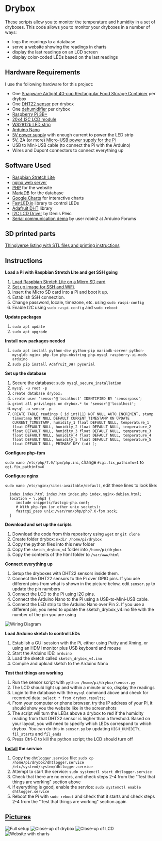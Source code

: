 # Drybox
These scripts allow you to monitor the temperature and humidity in a set of dryboxes. This code allows you to monitor your dryboxes in a number of ways: 
* logs the readings to a database
* serve a website showing the readings in charts
* display the last readings on an LCD screen
* display color-coded LEDs based on the last readings

## Hardware Requirements
I use the following hardware for this project:
* One [Snapware Airtight 40-cup Rectangular Food Storage Container](https://smile.amazon.com/gp/product/B007V4IWIU) per drybox
* One [DHT22 sensor](https://smile.amazon.com/gp/product/B01N9BA0O4) per drybox 
* One [dehumidifier](https://smile.amazon.com/gp/product/B000H0XFCS) per drybox
* [Raspberry Pi 3B+](https://smile.amazon.com/gp/product/B07BDR5PDW)
* [20x4 I2C LCD module](https://smile.amazon.com/gp/product/B01GPUMP9C)
* [WS2812b LED strip](https://smile.amazon.com/gp/product/B01LSF4Q0A)
* [Arduino Nano](https://smile.amazon.com/gp/product/B0713XK923)
* [5V power supply](https://smile.amazon.com/gp/product/B078RT3ZPS) with enough current to power the LED strip
* 5V, 2A (or more) [Micro-USB power supply for the Pi](https://smile.amazon.com/gp/product/B075XMTQJC)
* USB to Mini-USB cable (to connect the Pi with the Arduino)
* Wires and Dupont connectors to connect everything up

## Software Used
* [Raspbian Stretch Lite](https://downloads.raspberrypi.org/raspbian_lite_latest)
* [nginx web server](https://www.nginx.com/resources/wiki/)
* [PHP](http://www.php.net/) for the website
* [MariaDB](https://mariadb.org/) for the database
* [Google Charts](https://developers.google.com/chart/) for interactive charts
* [FastLED.io](http://fastled.io/) library to control LEDs
* [Adafruit DHT](https://github.com/adafruit/DHT-sensor-library) library
* [I2C LCD Driver](https://github.com/emcniece/rpi-lcd/blob/master/RPi_I2C_driver.py) by Denis Pleic
* [Serial communication demo](http://forum.arduino.cc/index.php?topic=225329) by user robin2 at Arduino Forums

## 3D printed parts
[Thingiverse listing with STL files and printing instructions](https://www.thingiverse.com/thing:3456908)

## Instructions 
**Load a Pi with Raspbian Stretch Lite and get SSH going**

1. [Load Raspbian Stretch Lite on a Micro SD card](https://projects.raspberrypi.org/en/projects/raspberry-pi-setting-up)
2. [Set up image for SSH and WiFi](https://www.raspberrypi.org/forums/viewtopic.php?t=191252). 
3. Insert the Micro SD card into a Pi and boot it up. 
4. Establish SSH connection.
5. Change password, locale, timezone, etc. using `sudo raspi-config`
6. Enable I2C using `sudo raspi-config` and `sudo reboot`

**Update packages** 

1. `sudo apt update`
2. `sudo apt upgrade`

**Install new packages needed**

1. `sudo apt install python-dev python-pip mariadb-server python-mysqldb nginx php-fpm php-mbstring php-mysql raspberry-ui-mods arduino`
2. `sudo pip install Adafruit_DHT pyserial`

**Set up the database**
1. Secure the database: `sudo mysql_secure_installation`
2. `mysql -u root -p`
3. `create database drybox;`
4. `create user 'sensor'@'localhost' IDENTIFIED BY 'sensorpass'`;
5. `grant all privileges on drybox.* to 'sensor'@'localhost';`
6. `mysql -u sensor -p`
7. `CREATE TABLE readings (
  id int(11) NOT NULL AUTO_INCREMENT,
  stamp timestamp NOT NULL DEFAULT CURRENT_TIMESTAMP ON UPDATE CURRENT_TIMESTAMP,
  humidity_1 float DEFAULT NULL,
  temperature_1 float DEFAULT NULL,
  humidity_2 float DEFAULT NULL,
  temperature_2 float DEFAULT NULL,
  humidity_3 float DEFAULT NULL,
  temperature_3 float DEFAULT NULL,
  humidity_4 float DEFAULT NULL,
  temperature_4 float DEFAULT NULL,
  humidity_5 float DEFAULT NULL,
  temperature_5 float DEFAULT NULL,
  PRIMARY KEY (id)
);`

**Configure php-fpm**

`sudo nano /etc/php/7.0/fpm/php.ini`, change `#cgi.fix_pathinfo=1` to `cgi.fix_pathinfo=0`

**Configure nginx**

`sudo nano /etc/nginx/sites-available/default`, edit these lines to look like:

      index index.html index.htm index.php index.nginx-debian.html;
      location ~ \.php$ {
         include snippets/fastcgi-php.conf;
         # With php-fpm (or other unix sockets):
         fastcgi_pass unix:/var/run/php/php7.0-fpm.sock;
      }

**Download and set up the scripts**
1. Download the code from this repository using `wget` or `git clone`
2. Create folder drybox: `mkdir /home/pi/drybox`
3. Copy the python files into this new folder
4. Copy the `sketch_drybox_v4` folder into `/home/pi/drybox`
5. Copy the contents of the html folder to `/var/www/html`

**Connect everything up**
1. Setup the dryboxes with DHT22 sensors inside them.
2. Connect the DHT22 sensors to the Pi over GPIO pins. If you use different pins from what is shown in the picture below, edit `sensor.py` to update the pin numbers
5. Connect the LCD to the Pi using I2C pins.
3. Connect the Arduino Nano to the Pi using a USB-to-Mini-USB cable.
4. Connect the LED strip to the Arduino Nano over Pin 2. If you use a different pin, you need to update the sketch_drybox_v4.ino file with the number of the pin you are using

![Wiring Diagram](https://i.imgur.com/aFF4lY5.png)

**Load Arduino sketch to control LEDs**
1. Establish a GUI session with the Pi, either using Putty and Xming, or using an HDMI monitor plus USB keyboard and mouse
2. Start the Arduino IDE: `arduino`
3. Load the sketch called `sketch_drybox_v4.ino`
4. Compile and upload sketch to the Arduino Nano

**Test that things are working**
1. Run the sensor script with `python /home/pi/drybox/sensor.py`
2. The LCD should light up and within a minute or so, display the readings 
3. Login to the database with the `mysql` command above and check for recorded data: `select * from drybox.results;`
4. From your computer or phone browser, try the IP address of your Pi, it should show you the website like in the screenshots
5. The script will turn the LEDs above a drybox to red if the humidity reading from that DHT22 sensor is higher than a threshold. Based on your layout, you will need to specify which LEDs correspond to which drybox. You can do this in `sensor.py` by updating `HIGH_HUMIDITY`, `fil_starts` and `fil_ends`
5. Press Ctrl-C to kill the python script; the LCD should turn off

**[Install](https://www.raspberrypi.org/documentation/linux/usage/systemd.md) the service**
1. Copy the `dhtlogger.service` file: `sudo cp /home/pi/drybox/dhtlogger.service /etc/systemd/system/dhtlogger.service` 
2. Attempt to start the service: `sudo systemctl start dhtlogger.service`
3. Check that there are no errors, and check steps 2-4 from the "Test that things are working" section above
4. If everything is good, enable the service: `sudo systemctl enable dhtlogger.service`
5. Reboot the Pi with `sudo reboot` and check that it starts and check steps 2-4 from the "Test that things are working" section again

## [Pictures](https://imgur.com/a/YLTD9bh)
![Full setup](https://i.imgur.com/tljvpbC.jpg)
![Close-up of drybox](https://i.imgur.com/IOEDjfQ.jpg)
![Close-up of LCD](https://i.imgur.com/CsuUP5K.jpg)
![Website with charts](https://i.imgur.com/YcEIfC0.png)
